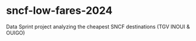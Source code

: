 # sncf-low-fares-2024
Data Sprint project analyzing the cheapest SNCF destinations (TGV INOUI &amp; OUIGO)
